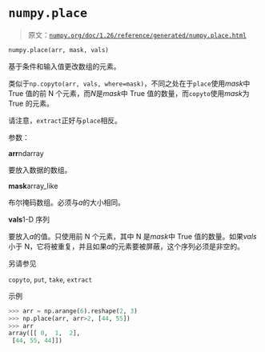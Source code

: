 # `numpy.place`

> 原文：[`numpy.org/doc/1.26/reference/generated/numpy.place.html`](https://numpy.org/doc/1.26/reference/generated/numpy.place.html)

```py
numpy.place(arr, mask, vals)
```

基于条件和输入值更改数组的元素。

类似于`np.copyto(arr, vals, where=mask)`，不同之处在于`place`使用*mask*中 True 值的前 N 个元素，而*N*是*mask*中 True 值的数量，而`copyto`使用*mask*为 True 的元素。

请注意，`extract`正好与`place`相反。

参数：

**arr**ndarray

要放入数据的数组。

**mask**array_like

布尔掩码数组。必须与*a*的大小相同。

**vals**1-D 序列

要放入*a*的值。只使用前 N 个元素，其中 N 是*mask*中 True 值的数量。如果*vals*小于 N，它将被重复，并且如果*a*的元素要被屏蔽，这个序列必须是非空的。

另请参见

`copyto`, `put`, `take`, `extract`

示例

```py
>>> arr = np.arange(6).reshape(2, 3)
>>> np.place(arr, arr>2, [44, 55])
>>> arr
array([[ 0,  1,  2],
 [44, 55, 44]]) 
```

